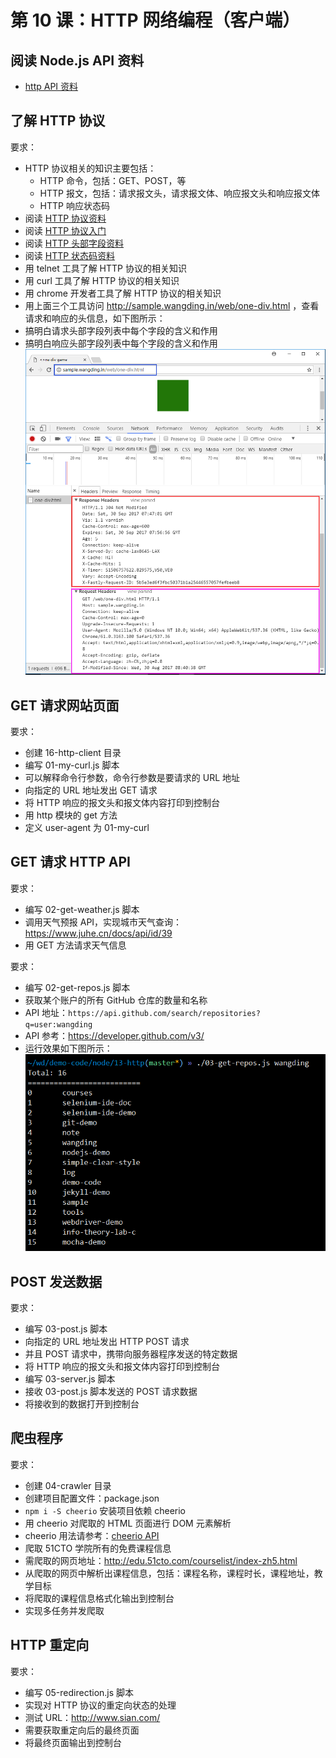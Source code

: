 # 第 10 课：HTTP 网络编程（客户端）

## 阅读 Node.js API 资料

- [http API 资料](http://nodejs.cn/api/http.html)  

## 了解 HTTP 协议

要求：
- HTTP 协议相关的知识主要包括：
  - HTTP 命令，包括：GET、POST，等
  - HTTP 报文，包括：请求报文头，请求报文体、响应报文头和响应报文体
  - HTTP 响应状态码
- 阅读 [HTTP 协议资料](https://en.wikipedia.org/wiki/Hypertext_Transfer_Protocol#Message_format)  
- 阅读 [HTTP 协议入门](http://www.ruanyifeng.com/blog/2016/08/http.html)  
- 阅读 [HTTP 头部字段资料](https://en.wikipedia.org/wiki/List_of_HTTP_header_fields)  
- 阅读 [HTTP 状态码资料](https://en.wikipedia.org/wiki/List_of_HTTP_header_fields)  
- 用 telnet 工具了解 HTTP 协议的相关知识
- 用 curl 工具了解 HTTP 协议的相关知识
- 用 chrome 开发者工具了解 HTTP 协议的相关知识
- 用上面三个工具访问 http://sample.wangding.in/web/one-div.html ，查看请求和响应的头信息，如下图所示：  
- 搞明白请求头部字段列表中每个字段的含义和作用  
- 搞明白响应头部字段列表中每个字段的含义和作用  
  ![http-headers，王顶，408542507@qq.com](./images/http-headers.png)  

## GET 请求网站页面  

要求：
- 创建 16-http-client 目录
- 编写 01-my-curl.js 脚本  
- 可以解释命令行参数，命令行参数是要请求的 URL 地址
- 向指定的 URL 地址发出 GET 请求
- 将 HTTP 响应的报文头和报文体内容打印到控制台
- 用 http 模块的 get 方法
- 定义 user-agent 为 01-my-curl

## GET 请求 HTTP API

要求：
- 编写 02-get-weather.js 脚本
- 调用天气预报 API，实现城市天气查询：https://www.juhe.cn/docs/api/id/39
- 用 GET 方法请求天气信息

要求：
- 编写 02-get-repos.js 脚本
- 获取某个账户的所有 GitHub 仓库的数量和名称  
- API 地址：`https://api.github.com/search/repositories?q=user:wangding`  
- API 参考：https://developer.github.com/v3/
- 运行效果如下图所示：  
  ![github-api，王顶，408542507@qq.com](./images/github-api.png)  

## POST 发送数据

要求：
- 编写 03-post.js 脚本  
- 向指定的 URL 地址发出 HTTP POST 请求
- 并且 POST 请求中，携带向服务器程序发送的特定数据
- 将 HTTP 响应的报文头和报文体内容打印到控制台
- 编写 03-server.js 脚本
- 接收 03-post.js 脚本发送的 POST 请求数据
- 将接收到的数据打开到控制台

## 爬虫程序

要求：  
- 创建 04-crawler 目录
- 创建项目配置文件：package.json
- `npm i -S cheerio` 安装项目依赖 cheerio
- 用 cheerio 对爬取的 HTML 页面进行 DOM 元素解析
- cheerio 用法请参考：[cheerio API](https://cnodejs.org/topic/5203a71844e76d216a727d2e)
- 爬取 51CTO 学院所有的免费课程信息
- 需爬取的网页地址：http://edu.51cto.com/courselist/index-zh5.html
- 从爬取的网页中解析出课程信息，包括：课程名称，课程时长，课程地址，教学目标
- 将爬取的课程信息格式化输出到控制台
- 实现多任务并发爬取

## HTTP 重定向

要求：
- 编写 05-redirection.js 脚本
- 实现对 HTTP 协议的重定向状态的处理
- 测试 URL：http://www.sian.com/
- 需要获取重定向后的最终页面
- 将最终页面输出到控制台

